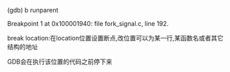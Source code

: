\(gdb\) b runparent

Breakpoint 1 at 0x100001940: file fork\_signal.c, line 192.

break location:在location位置设置断点,改位置可以为某一行,某函数名或者其它结构的地址

  


GDB会在执行该位置的代码之前停下来

